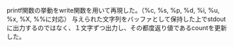 printf関数の挙動をwrite関数を用いて再現した。（%c, %s, %p, %d, %i, %u, %x, %X, %%に対応）
与えられた文字列をバッファとして保持した上でstdoutに出力するのではなく、１文字ずつ出力し、その都度返り値であるcountを更新した。
